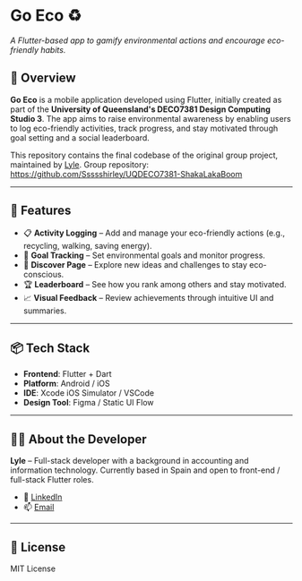 # Go Eco ♻️

_A Flutter-based app to gamify environmental actions and encourage eco-friendly habits._

## 🌿 Overview

**Go Eco** is a mobile application developed using Flutter, initially created as part of the **University of Queensland's DECO7381 Design Computing Studio 3**. The app aims to raise environmental awareness by enabling users to log eco-friendly activities, track progress, and stay motivated through goal setting and a social leaderboard.

This repository contains the final codebase of the original group project, maintained by [Lyle](https://github.com/lyleyyy).
Group repository: https://github.com/Ssssshirley/UQDECO7381-ShakaLakaBoom

---

## 🚀 Features

- 📋 **Activity Logging** – Add and manage your eco-friendly actions (e.g., recycling, walking, saving energy).
- 🥅 **Goal Tracking** – Set environmental goals and monitor progress.
- 🧭 **Discover Page** – Explore new ideas and challenges to stay eco-conscious.
- 🏆 **Leaderboard** – See how you rank among others and stay motivated.
- 📈 **Visual Feedback** – Review achievements through intuitive UI and summaries.

---

## 📦 Tech Stack

- **Frontend**: Flutter + Dart
- **Platform**: Android / iOS
- **IDE**: Xcode iOS Simulator / VSCode
- **Design Tool**: Figma / Static UI Flow

---

## 👨‍💻 About the Developer

**Lyle** – Full-stack developer with a background in accounting and information technology. Currently based in Spain and open to front-end / full-stack Flutter roles.

- 💼 [LinkedIn](https://www.linkedin.com/in/lyle-yang-b694211b7/)
- 📫 [Email](lyletwro@gmail.com)

---

## 📄 License

MIT License
